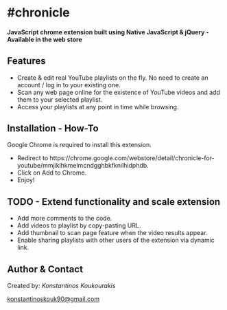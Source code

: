 <h1>#chronicle</h1>

<h4>JavaScript chrome extension built using Native JavaScript &amp; jQuery - Available in the web store</h4>

<h2>Features</h2>

<ul>
	<li>Create &amp; edit real YouTube playlists on the fly. No need to create an account / log in to your existing one.</li>
	<li>Scan any web page online for the existence of YouTube videos and add them to your selected playlist.</li>
	<li>Access your playlists at any point in time while browsing.</li>
</ul>

<h2>Installation - How-To</h2>

<p>Google Chrome is required to install this extension.</p>
<ul>
	<li>Redirect to https://chrome.google.com/webstore/detail/chronicle-for-youtube/mmjiklhkmelmcndgghbkfknilhidphdb.</li>
	<li>Click on Add to Chrome.</li>
	<li>Enjoy!</li>
</ul>

<h2>TODO - Extend functionality and scale extension</h2>

<ul>
	<li>Add more comments to the code.</li>
	<li>Add videos to playlist by copy-pasting URL.</li>
	<li>Add thumbnail to scan page feature when the video results appear.</li>
	<li>Enable sharing playlists with other users of the extension via dynamic link.</li>
</ul>

<h2>Author & Contact</h2>

<p>Created by: <i>Konstantinos Koukourakis</i></p>
<p><a href="mailto:konstantinoskouk90@gmail.com" target="_top">konstantinoskouk90@gmail.com</a></p>